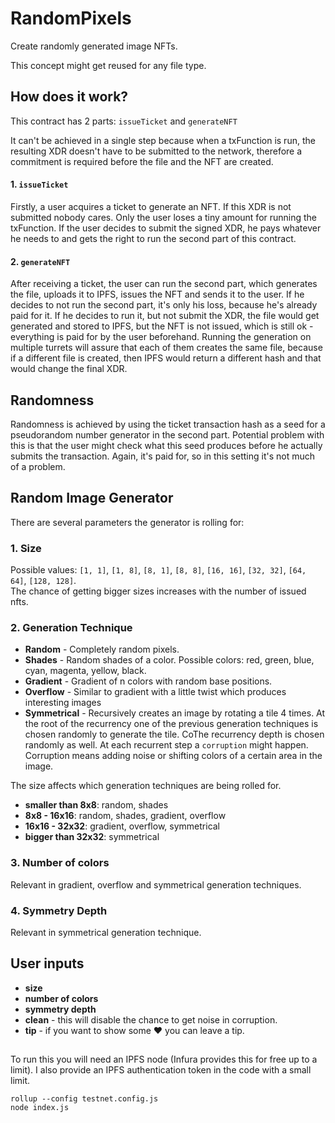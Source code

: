 # RandomPixels

Create randomly generated image NFTs.

This concept might get reused for any file type.

## How does it work?

This contract has 2 parts: `issueTicket` and `generateNFT`

It can't be achieved in a single step because when a txFunction is run, the resulting XDR doesn't have to be submitted to the network, therefore a commitment is required before the file and the NFT are created.

#### 1. `issueTicket`

Firstly, a user acquires a ticket to generate an NFT. If this XDR is not submitted nobody cares. Only the user loses a tiny amount for running the txFunction. If the user decides to submit the signed XDR, he pays whatever he needs to and gets the right to run the second part of this contract.

#### 2. `generateNFT`

After receiving a ticket, the user can run the second part, which generates the file, uploads it to IPFS, issues the NFT and sends it to the user. If he decides to not run the second part, it's only his loss, because he's already paid for it. If he decides to run it, but not submit the XDR, the file would get generated and stored to IPFS, but the NFT is not issued, which is still ok - everything is paid for by the user beforehand. Running the generation on multiple turrets will assure that each of them creates the same file, because if a different file is created, then IPFS would return a different hash and that would change the final XDR.

## Randomness

Randomness is achieved by using the ticket transaction hash as a seed for a pseudorandom number generator in the second part. Potential problem with this is that the user might check what this seed produces before he actually submits the transaction. Again, it's paid for, so in this setting it's not much of a problem.

## Random Image Generator

There are several parameters the generator is rolling for:
### 1. Size
Possible values: `[1, 1]`, `[1, 8]`, `[8, 1]`, `[8, 8]`, `[16, 16]`, `[32, 32]`, `[64, 64]`, `[128, 128]`.  
The chance of getting bigger sizes increases with the number of issued nfts.

### 2. Generation Technique
- **Random** - Completely random pixels.
- **Shades** - Random shades of a color. Possible colors: red, green, blue, cyan, magenta, yellow, black.
- **Gradient** - Gradient of n colors with random base positions.
- **Overflow** - Similar to gradient with a little twist which produces interesting images
- **Symmetrical** - Recursively creates an image by rotating a tile 4 times. At the root of the recurrency one of the previous generation techniques is chosen randomly to generate the tile. CoThe recurrency depth is chosen randomly as well. At each recurrent step a `corruption` might happen. Corruption means adding noise or shifting colors of a certain area in the image.


The size affects which generation techniques are being rolled for.
- **smaller than 8x8**: random, shades
- **8x8 - 16x16**: random, shades, gradient, overflow
- **16x16 - 32x32**: gradient, overflow, symmetrical
- **bigger than 32x32**: symmetrical

### 3. Number of colors
Relevant in gradient, overflow and symmetrical generation techniques.

### 4. Symmetry Depth
Relevant in symmetrical generation technique.

## User inputs
- **size**
- **number of colors**
- **symmetry depth**
- **clean** - this will disable the chance to get noise in corruption.
- **tip** - if you want to show some ❤️ you can leave a tip.

## 
To run this you will need an IPFS node (Infura provides this for free up to a limit). I also provide an IPFS authentication token in the code with a small limit.

```
rollup --config testnet.config.js  
node index.js
```
